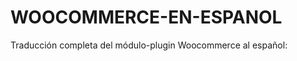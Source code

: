 WOOCOMMERCE-EN-ESPANOL
======================

Traducción completa del módulo-plugin Woocommerce al español: 
